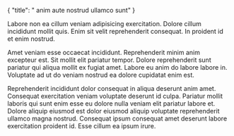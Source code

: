 {
  "title": " anim aute nostrud ullamco sunt"
}

Labore non ea cillum veniam adipisicing exercitation. Dolore cillum incididunt mollit quis. Enim sit velit reprehenderit consequat. In proident id et enim nostrud.

Amet veniam esse occaecat incididunt. Reprehenderit minim anim excepteur est. Sit mollit elit pariatur tempor. Dolore reprehenderit sunt pariatur qui aliqua mollit ex fugiat amet. Labore eu anim do labore labore in. Voluptate ad ut do veniam nostrud ea dolore cupidatat enim est.

Reprehenderit incididunt dolor consequat in aliqua deserunt anim amet. Consequat exercitation veniam voluptate deserunt id culpa. Pariatur mollit laboris qui sunt enim esse eu dolore nulla veniam elit pariatur labore et. Dolore aliquip eiusmod est dolor eiusmod aliquip voluptate reprehenderit ullamco magna nostrud. Consequat ipsum consequat amet deserunt labore exercitation proident id. Esse cillum ea ipsum irure.
